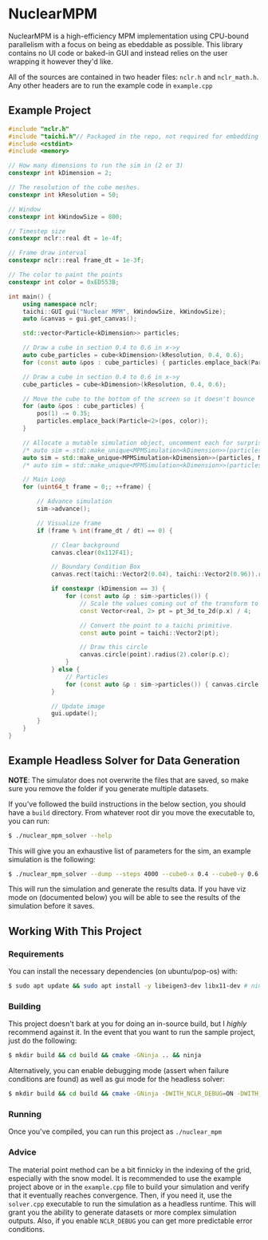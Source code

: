 # NuclearMPM
NuclearMPM is a high-efficiency MPM implementation using CPU-bound parallelism with a focus on being as ebeddable as possible. This library contains no UI code or baked-in GUI and instead relies on the user wrapping it however they'd like.

All of the sources are contained in two header files: `nclr.h` and `nclr_math.h`. Any other headers are to run the example code in `example.cpp`

## Example Project
```cpp
#include "nclr.h"
#include "taichi.h"// Packaged in the repo, not required for embedding
#include <cstdint>
#include <memory>

// How many dimensions to run the sim in (2 or 3)
constexpr int kDimension = 2;

// The resolution of the cube meshes.
constexpr int kResolution = 50;

// Window
constexpr int kWindowSize = 800;

// Timestep size
constexpr nclr::real dt = 1e-4f;

// Frame draw interval
constexpr nclr::real frame_dt = 1e-3f;

// The color to paint the points
constexpr int color = 0xED553B;

int main() {
    using namespace nclr;
    taichi::GUI gui("Nuclear MPM", kWindowSize, kWindowSize);
    auto &canvas = gui.get_canvas();

    std::vector<Particle<kDimension>> particles;

    // Draw a cube in section 0.4 to 0.6 in x->y
    auto cube_particles = cube<kDimension>(kResolution, 0.4, 0.6);
    for (const auto &pos : cube_particles) { particles.emplace_back(Particle<kDimension>(pos, color)); }

    // Draw a cube in section 0.4 to 0.6 in x->y
    cube_particles = cube<kDimension>(kResolution, 0.4, 0.6);

    // Move the cube to the bottom of the screen so it doesn't bounce
    for (auto &pos : cube_particles) {
        pos(1) -= 0.35;
        particles.emplace_back(Particle<2>(pos, color));
    }

    // Allocate a mutable simulation object, uncomment each for surprise!
    /* auto sim = std::make_unique<MPMSimulation<kDimension>>(particles, MaterialModel::kLiquid); */
    auto sim = std::make_unique<MPMSimulation<kDimension>>(particles, MaterialModel::kSnow);
    /* auto sim = std::make_unique<MPMSimulation<kDimension>>(particles, MaterialModel::kJelly); */

    // Main Loop
    for (uint64_t frame = 0;; ++frame) {

        // Advance simulation
        sim->advance();

        // Visualize frame
        if (frame % int(frame_dt / dt) == 0) {

            // Clear background
            canvas.clear(0x112F41);

            // Boundary Condition Box
            canvas.rect(taichi::Vector2(0.04), taichi::Vector2(0.96)).radius(2).color(0x4FB99F).close();

            if constexpr (kDimension == 3) {
                for (const auto &p : sim->particles()) {
                    // Scale the values coming out of the transform to 0-1 (your mileage _will_ vary)
                    const Vector<real, 2> pt = pt_3d_to_2d(p.x) / 4;

                    // Convert the point to a taichi primitive.
                    const auto point = taichi::Vector2(pt);

                    // Draw this circle
                    canvas.circle(point).radius(2).color(p.c);
                }
            } else {
                // Particles
                for (const auto &p : sim->particles()) { canvas.circle(taichi::Vector2(p.x)).radius(2).color(p.c); }
            }

            // Update image
            gui.update();
        }
    }
}
```

## Example Headless Solver for Data Generation
**NOTE**: The simulator does not overwrite the files that are saved, so make sure you remove the folder if you generate multiple datasets.

If you've followed the build instructions in the below section, you should have a `build` directory. From whatever root dir you move the executable to, you can run:
```bash
$ ./nuclear_mpm_solver --help
```
This will give you an exhaustive list of parameters for the sim, an example simulation is the following:
```bash
$ ./nuclear_mpm_solver --dump --steps 4000 --cube0-x 0.4 --cube0-y 0.6
```
This will run the simulation and generate the results data. If you have viz mode on (documented below) you will be able to see the results of the simulation before it saves.

## Working With This Project
### Requirements
You can install the necessary dependencies (on ubuntu/pop-os) with:
```bash
$ sudo apt update && sudo apt install -y libeigen3-dev libx11-dev # ninja-build if you want to use ninja
```
### Building
This project doesn't bark at you for doing an in-source build, but I _highly_ recommend against it. In the event that you want to run the sample project, just do the following:
```bash
$ mkdir build && cd build && cmake -GNinja .. && ninja
```

Alternatively, you can enable debugging mode (assert when failure conditions are found) as well as gui mode for the headless solver:
```bash
$ mkdir build && cd build && cmake -GNinja -DWITH_NCLR_DEBUG=ON -DWITH_NCLR_SOLVER_VIZ=ON .. && ninja
```

### Running
Once you've compiled, you can run this project as `./nuclear_mpm`

### Advice
The material point method can be a bit finnicky in the indexing of the grid, especially with the snow model. It is recommended to use the example project above or in the `example.cpp` file to build your simulation and verify that it eventually reaches convergence. Then, if you need it, use the `solver.cpp` executable to run the simulation as a headless runtime. This will grant you the ability to generate datasets or more complex simulation outputs. Also, if you enable `NCLR_DEBUG` you can get more predictable error conditions.
